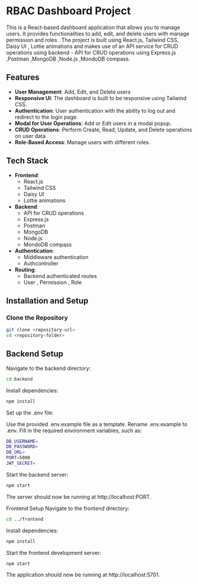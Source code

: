 # RBAC Dashboard Project

This is a React-based dashboard application that allows you to manage users. It provides functionalities to add, edit, and delete users with manage permission and roles . The project is built using React.js, Tailwind CSS, Daisy UI , Lottie animations and makes use of an API service for CRUD operations using backend   - API for CRUD operations using Express.js ,Postman ,MongoDB ,Node.js ,MondoDB compass.

## Features

- **User Management**: Add, Edit, and Delete users
- **Responsive UI**: The dashboard is built to be responsive using Tailwind CSS.
- **Authentication**: User authentication with the ability to log out and redirect to the login page.
- **Modal for User Operations**: Add or Edit users in a modal popup.
- **CRUD Operations**: Perform Create, Read, Update, and Delete operations on user data.
- **Role-Based Access**: Manage users with different roles.

## Tech Stack

- **Frontend**:
  - React.js
  - Tailwind CSS
  - Daisy UI
  - Lottie animations
- **Backend**:
  - API for CRUD operations
  - Express.js
  - Postman
  - MongoDB
  - Node.js
  - MondoDB compass
- **Authentication**:
  - Middleware authentication
  - Authcontroller
- **Routing**:
  - Backend authenticated routes
  - User , Permission , Role


## Installation and Setup

### Clone the Repository

```bash
git clone <repository-url>
cd <repository-folder>
```
## Backend Setup
Navigate to the backend directory:

```bash
cd backend
```

Install dependencies:
```bash
npm install
```
Set up the .env file:

Use the provided .env.example file as a template.
Rename .env.example to .env.
Fill in the required environment variables, such as:
```bash
DB_USERNAME=
DB_PASSWORD=
DB_URL=
PORT=5000
JWT_SECRET=
```
Start the backend server:

```bash
npm start
```
The server should now be running at http://localhost:PORT.

Frontend Setup
Navigate to the frontend directory:

```bash
cd ../frontend
```
Install dependencies:

```bash
npm install
```
Start the frontend development server:

```bash
npm start
```
The application should now be running at http://localhost:5701.



